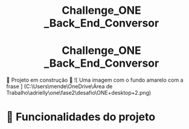 <h1 align="center"> Challenge_ONE _Back_End_Conversor </h1>

<h1 align="center"> Challenge_ONE _Back_End_Conversor </h1>

:construction: Projeto em construção :construction:
![ Uma imagem com o fundo amarelo com a frase ] (C:\Users\mende\OneDrive\Área de Trabalho\adrielly\one\fase2\desafio\ONE+desktop+2.png)

# :hammer: Funcionalidades do projeto


